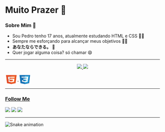 # Muito Prazer 🖖

### Sobre Mim 🤏
- Sou Pedro tenho 17 anos, atualmente estudando HTML e CSS 👨‍🎓
- Sempre me esforçando para alcançar meus objetivos 💪🏻
- __あなたならできる。__ 🌸
- Quer jogar alguma coisa? só chamar 😄  

***

<div align="center">
  <a href="https://github.com/PedroHenriqueSimao">
  <img height="130em" src="https://github-readme-stats.vercel.app/api?username=PedroHenriqueSimao&show_icons=true&theme=dark&include_all_commits=true&count_private=true"/>
  <img height="130em" src="https://github-readme-stats.vercel.app/api/top-langs/?username=PedroHenriqueSimao&layout=compact&langs_count=7&theme=dark"/>
</div>
<div style="display: inline_block"><br>
  <img align="center" alt="Rafa-HTML" height="30" width="40" src="https://raw.githubusercontent.com/devicons/devicon/master/icons/html5/html5-original.svg">
  <img align="center" alt="Rafa-CSS" height="30" width="40" src="https://raw.githubusercontent.com/devicons/devicon/master/icons/css3/css3-original.svg">
  
***
### Follow Me
  <a href="https://instagram.com/puredochan" target="_blank"><img src="https://img.shields.io/badge/-Instagram-%23E4405F?style=for-the-badge&logo=instagram&logoColor=white" target="_blank"></a>
  <a href="https://twitter.com/Puredochan" target="_blank"><img src="https://img.shields.io/badge/Twitter-1DA1F2?style=for-the-badge&logo=twitter&logoColor=white" target="_blank"></a>
  <a href="https://www.reddit.com/user/Puredos" target="_blank"><img src="https://img.shields.io/badge/Reddit-FF4500?style=for-the-badge&logo=reddit&logoColor=white" target="_blank"></a>
  
***
  
  ![Snake animation](https://github.com/PedroHenriqueSimao/PedroHenriqueSimao/actions/runs/1545540626)
